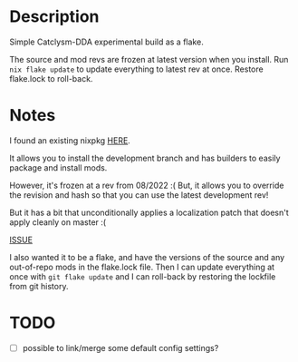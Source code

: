 # Description

Simple Catclysm-DDA experimental build as a flake.

The source and mod revs are frozen at latest version when you install.
Run `nix flake update` to update everything to latest rev at once.
Restore flake.lock to roll-back.


# Notes

I found an existing nixpkg [HERE](https://ryantm.github.io/nixpkgs/builders/packages/cataclysm-dda/#cataclysm-dark-days-ahead).

It allows you to install the development branch and has builders to easily
package and install mods.

However, it's frozen at a rev from 08/2022 :(
But, it allows you to override the revision and hash so that you can use the
latest development rev!

But it has a bit that unconditionally applies a localization patch that
doesn't apply cleanly on master :(

  [ISSUE](https://github.com/NixOS/nixpkgs/blob/master/pkgs/games/cataclysm-dda/git.nix#L26)

I also wanted it to be a flake, and have the versions of the source and any
out-of-repo mods in the flake.lock file.
Then I can update everything at once with `git flake update` and I can
roll-back by restoring the lockfile from git history.


# TODO

- [ ] possible to link/merge some default config settings?
